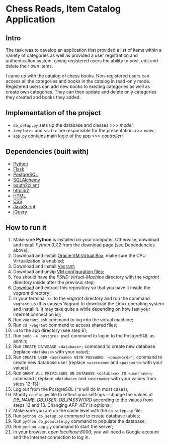 # Chess Reads, Item Catalog Application

## Intro

The task was to develop an application that provided a list of items within a
variety of categories as well as provided a user registration and
authentication system, giving registered users the ability to post, edit and
delete their own items.

I came up with the catalog of chess books. Non-registered users can access all
the categories and books in the catalog in read-only mode. Registered users
can add new books to existing categories as well as create own categories.
They can then update and delete only categories they created and books they
added.

## Implementation of the project

- `db_setup.py` sets up the database and classes >>> *model*;
- `templates` and `static` are responsible for the presentation >>> *view*;
- `app.py` contains main logic of the app >>> *controller*;

## Dependencies (built with)

- [Python](https://www.python.org/downloads/)
- [Flask](http://flask.pocoo.org/)
- [PostgreSQL](https://www.postgresql.org/)
- [SQLAlchemy](https://www.sqlalchemy.org/)
- [oauth2client](https://github.com/googleapis/oauth2client)
- [httplib2](https://github.com/httplib2/httplib2)
- [HTML](https://www.w3.org/html/)
- [CSS](https://www.w3.org/Style/CSS/)
- [JavaScript](https://developer.mozilla.org/bm/docs/Web/JavaScript)
- [jQuery](https://jquery.com/)

## How to run it

 1. Make sure **Python** is installed on your computer. Otherwise, download and
    install *Python 3.7.2* from the download page (see Dependencies above);
 2. Download and install [Oracle VM Virtual Box](https://www.virtualbox.org/);
    make sure the CPU Virtualization is enabled;
 3. Download and install [Vagrant](https://www.vagrantup.com/);
 4. Download and unzip [VM configuration files](http://bit.ly/2BdmpWt);
 5. You should have the *FSND-Virtual-Machine* directory with the *vagrant*
    directory inside after the previous step;
 6. [Download](https://github.com/mostrovski/ChessReads/archive/master.zip) and
    extract this repository so that you have it inside the *vagrant* directory;
 7. In your terminal, `cd` to the *vagrant* directory and run the command
    `vagrant up` (this causes Vagrant to download the Linux operating system
    and install it. It may take quite a while depending on how fast your
    Internet connection is);
 8. Run `vagrant ssh` command to log into the virtual machine;
 9. Run `cd /vagrant` command to access shared files;
10. `cd` to the app directory (see step 6);
11. Run `sudo -u postgres psql` command to log in to the PostgreSQL as admin;
12. Run `CREATE DATABASE <database>;` command to create new database (replace
	`<database>` with your value);
13. Run `CREATE USER <username> WITH PASSWORD '<password>';` command to create
	new database user (replace `<username>` and `<password>` with your values);
14. Run `GRANT ALL PRIVILEGES ON DATABASE <database> TO <username>;` command (
	replace `<database>` and `<username>` with your values from steps 12-13);
15. Log out from the PostgreSQL (`^D` will do in most cases);
16. Modify `config.py` file to reflect your settings - change the values of
	*DB_NAME*, *DB_USER*, *DB_PASSWORD* according to the values from steps 12
	and 13. Changing *APP_KEY* is optional;
17. Make sure you are on the same level with the `db_setyp.py` file;
18. Run `python db_setup.py` command to create database tables;
19. Run `python db_populate.py` command to populate the database;
20. Run `python app.py` command to start the server;
21. In your browser, open *localhost:8000*; you will need a Google account and
	the Internet connection to log in.
